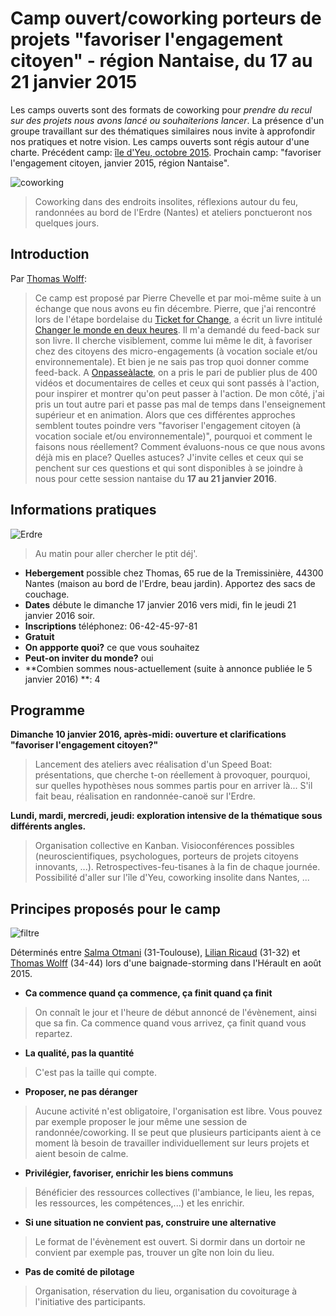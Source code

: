 # Camp ouvert/coworking porteurs de projets "favoriser l'engagement citoyen" - région Nantaise, du 17 au  21 janvier 2015

Les camps ouverts sont des formats de coworking pour *prendre du recul sur des projets nous avons lancé ou souhaiterions lancer*. La présence d'un groupe travaillant sur des thématiques similaires nous invite à approfondir nos pratiques et notre vision. Les camps ouverts sont régis autour d'une charte. Précédent camp: [île d'Yeu, octobre 2015](http://multibao.org/WolffThomas/perles_gestion_projets/contributions/passe/Camp_ouvert_oct15.md). Prochain camp: "favoriser l'engagement citoyen, janvier 2015, région Nantaise". 

![coworking](https://framapic.org/ZFf0tQCcfpLA/yU7gwcoXC8N5.jpg)
> Coworking dans des endroits insolites, réflexions autour du feu, randonnées au bord de l'Erdre (Nantes) et ateliers ponctueront nos quelques jours. 

## Introduction

Par [Thomas Wolff](https://fr.linkedin.com/in/thomas-wolff-a8aa41a5):

> Ce camp est proposé par Pierre Chevelle et par moi-même suite à un échange que nous avons eu fin décembre. Pierre, que j'ai rencontré lors de l'étape bordelaise du [Ticket for Change](www.ticketforchange.org/), a écrit un livre intitulé [Changer le monde en deux heures](https://www.facebook.com/en2heures). Il m'a demandé du feed-back sur son livre. Il cherche visiblement, comme lui même le dit, à favoriser chez des citoyens des micro-engagements (à vocation sociale et/ou environnementale). Et bien je ne sais pas trop quoi donner comme feed-back. A [Onpasseàlacte](http://onpassealacte.fr), on a pris le pari de publier plus de 400 vidéos et documentaires de celles et ceux qui sont passés à l'action, pour inspirer et montrer qu'on peut passer à l'action. De mon côté, j'ai pris un tout autre pari et passe pas mal de temps dans l'enseignement supérieur et en animation. Alors que ces différentes approches semblent toutes poindre vers "favoriser l'engagement citoyen (à vocation sociale et/ou environnementale)", pourquoi et comment le faisons nous réellement? Comment évaluons-nous ce que nous avons déjà mis en place? Quelles astuces? J'invite celles et ceux qui se penchent sur ces questions et qui sont disponibles à se joindre à nous pour cette session nantaise du **17 au 21 janvier 2016**. 

## Informations pratiques

![Erdre](http://p1.storage.canalblog.com/15/09/781963/71427618.jpg)
> Au matin pour aller chercher le ptit déj'. 

* **Hebergement** possible chez Thomas, 65 rue de la Tremissinière, 44300 Nantes (maison au bord de l'Erdre, beau jardin). Apportez des sacs de couchage. 
* **Dates** débute le dimanche 17 janvier 2016 vers midi, fin le jeudi 21 janvier 2016 soir.
* **Inscriptions** téléphonez: 06-42-45-97-81
* **Gratuit** 
* **On appporte quoi?** ce que vous souhaitez
* **Peut-on inviter du monde?** oui
* **Combien sommes nous-actuellement (suite à annonce publiée le 5 janvier 2016) **: 4

## Programme 

**Dimanche 10 janvier 2016, après-midi: ouverture et clarifications "favoriser l'engagement citoyen?"**

> Lancement des ateliers avec réalisation d'un Speed Boat: présentations, que cherche t-on réellement à provoquer, pourquoi, sur quelles hypothèses nous sommes partis pour en arriver là... S'il fait beau, réalisation en randonnée-canoë sur l'Erdre. 

**Lundi, mardi, mercredi, jeudi: exploration intensive de la thématique sous différents angles.**

> Organisation collective en Kanban. Visioconférences possibles (neuroscientifiques, psychologues, porteurs de projets citoyens innovants, ...). Retrospectives-feu-tisanes à la fin de chaque journée. Possibilité d'aller sur l'île d'Yeu, coworking insolite dans Nantes, ...

## Principes proposés pour le camp

![filtre](http://media1.coffee-webstore.com/themes/cupandco_v3/img/scat/filtre-cafetiere.jpg)

Déterminés entre [Salma Otmani](fr.viadeo.com/fr/profile/salma.otmani) (31-Toulouse), [Lilian Ricaud](www.lilianricaud.com) (31-32) et [Thomas Wolff](http://twitter.com/thom_wolff) (34-44) lors d'une baignade-storming dans l'Hérault en août 2015.

* **Ca commence quand ça commence, ça finit quand ça finit**

> On connaît le jour et l'heure de début annoncé de l'évènement, ainsi que sa fin. Ca commence quand vous arrivez, ça finit quand vous repartez. 

* **La qualité, pas la quantité**

> C'est pas la taille qui compte.

* **Proposer, ne pas déranger**

> Aucune activité n'est obligatoire, l'organisation est libre. Vous pouvez par exemple proposer le jour même une session de randonnée/coworking. Il se peut que plusieurs participants aient à ce moment là besoin de travailler individuellement sur leurs projets et aient besoin de calme.

* **Privilégier, favoriser, enrichir les biens communs**

> Bénéficier des ressources collectives (l'ambiance, le lieu, les repas, les ressources, les compétences,...) et les enrichir. 

* **Si une situation ne convient pas, construire une alternative**

> Le format de l'évènement est ouvert. Si dormir dans un dortoir ne convient par exemple pas, trouver un gîte non loin du lieu. 
* **Pas de comité de pilotage**

> Organisation, réservation du lieu, organisation du covoiturage à l'initiative des participants.
